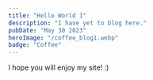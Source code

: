 ```yaml
---
title: "Hello World 1"
description: "I have yet to blog here."
pubDate: "May 30 2023"
heroImage: "/coffee_blog1.webp"
badge: "Coffee"
---
```


I hope you will enjoy my site! :)